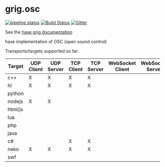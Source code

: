 # grig.osc

[![pipeline status](https://gitlab.com/haxe-grig/grig.osc/badges/main/pipeline.svg)](https://gitlab.com/haxe-grig/grig.osc/commits/main)
[![Build Status](https://travis-ci.org/osakared/grig.osc.svg?branch=main)](https://travis-ci.org/osakared/grig.osc)
[![Gitter](https://badges.gitter.im/haxe-grig/Lobby.svg)](https://gitter.im/haxe-grig/Lobby?utm_source=badge&utm_medium=badge&utm_campaign=pr-badge&utm_content=badge)

See the [haxe grig documentation](https://grig.tech/)

haxe implementation of OSC (open sound control)

Transports/targets supported so far:

| Target   | UDP Client | UDP Server | TCP Client | TCP Server | WebSocket Client | WebSocket Server | Threading |
| -------- | ---------- | ---------- | ---------- | ---------- | ---------------- | ---------------- | --------- |
| c++      | X          | X          | X          | X          |                  |                  | X         |
| hl       | X          | X          | X          | X          |                  |                  | X         |
| python   |            |            |            |            |                  |                  |           |
| nodejs   | X          | X          |            |            |                  |                  |           |
| html/js  |            |            |            |            |                  |                  |           |
| lua      |            |            |            |            |                  |                  |           |
| php      |            |            |            |            |                  |                  |           |
| java     |            |            |            |            |                  |                  |           |
| c#       |            |            | X          | X          |                  |                  | X         |
| neko     | X          | X          | X          | X          |                  |                  | X         |
| swf      |            |            |            |            |                  |                  |           |